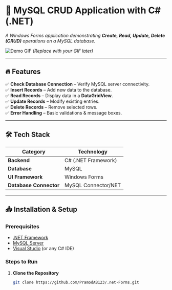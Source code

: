 # 🚀 **MySQL CRUD Application with C# (.NET)**  
*A Windows Forms application demonstrating **Create, Read, Update, Delete (CRUD)** operations on a MySQL database.*  

![Demo GIF](https://via.placeholder.com/800x400?text=MySQL+CRUD+App+Demo) *(Replace with your GIF later)*  

---

## 🔥 **Features**  
✅ **Check Database Connection** – Verify MySQL server connectivity.  
✅ **Insert Records** – Add new data to the database.  
✅ **Read Records** – Display data in a **DataGridView**.  
✅ **Update Records** – Modify existing entries.  
✅ **Delete Records** – Remove selected rows.  
✅ **Error Handling** – Basic validations & message boxes.  

---

## 🛠 **Tech Stack**  
| **Category**       | **Technology** |
|-------------------|---------------|
| **Backend**       | C# (.NET Framework) |
| **Database**      | MySQL |
| **UI Framework**  | Windows Forms |
| **Database Connector** | MySQL Connector/NET |

---

## 📥 **Installation & Setup**  

### **Prerequisites**  
- [.NET Framework](https://dotnet.microsoft.com/download)  
- [MySQL Server](https://dev.mysql.com/downloads/)  
- [Visual Studio](https://visualstudio.microsoft.com/) (or any C# IDE)  

### **Steps to Run**  
1. **Clone the Repository**  
   ```bash
   git clone https://github.com/PramodAB123/.net-Forms.git
